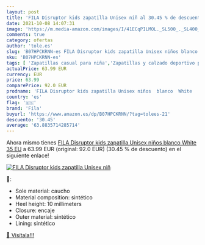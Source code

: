 ```yaml
---
layout: post
title: 'FILA Disruptor kids zapatilla Unisex niñ al 30.45 % de descuento'
date: 2021-10-08 14:07:31
image: 'https://m.media-amazon.com/images/I/41ECqPILMOL._SL500_._SL400_.jpg'
comments: true
category: ofertas
author: 'tole.es'
slug: 'B07HPCKRNN-es FILA Disruptor kids zapatilla Unisex niños blanco White 35 EU'
sku: 'B07HPCKRNN-es'
tags: [ 'Zapatillas casual para niña','Zapatillas y calzado deportivo para niña','Zapatos','Zapatos - Niñas','Zapatos y complementos','fila','zapatilla', ]
actualPrice: 63.99 EUR
currency: EUR
price: 63.99
comparePrice: 92.0 EUR
prodname: 'FILA Disruptor kids zapatilla Unisex niños  blanco  White   35 EU'
country: 'es'
flag: '🇪🇸'
brand: 'Fila'
buyurl: 'https://www.amazon.es/dp/B07HPCKRNN/?tag=tolees-21'
descuento: '30.45'
average: '63.8835714285714'
---
```


Ahora mismo tienes [FILA Disruptor kids zapatilla Unisex niños  blanco  White   35 EU](https://www.amazon.es/dp/B07HPCKRNN/?tag=tolees-21) a 63.99 EUR (original: 92.0 EUR) (30.45 %  de descuento) en el siguiente enlace!

[![FILA Disruptor kids zapatilla Unisex niñ](https://m.media-amazon.com/images/I/41ECqPILMOL._SL500_._SL400_.jpg)](https://www.amazon.es/dp/B07HPCKRNN/?tag=tolees-21)

🔎:

- Sole material: caucho
- Material composition: sintético
- Heel height: 10 millimeters
- Closure: encaje
- Outer material: sintético
- Lining: sintético

[🛒 Visítala!!!](https://www.amazon.es/dp/B07HPCKRNN/?tag=tolees-21)
